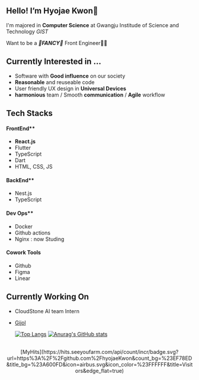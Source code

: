 
 ## Hello! I’m Hyojae Kwon🙌
  I'm majored in **Computer Science** at Gwangju Institude of Science and Technology *GIST* 
  
  Want to be a ***💫FANCY💫*** Front Engineer🧑‍💻
  
 ## Currently Interested in ... 
 - Software with **Good influence** on our society
 - **Reasonable** and reuseable code
 - User friendly UX design in **Universal Devices**
 - **harmonious** team / Smooth **communication** / **Agile** workflow

## Tech Stacks
#### FrontEnd**
 * **React.js** 
 * Flutter
 * TypeScript 
 * Dart
 * HTML, CSS, JS

#### BackEnd** 
* Nest.js
* TypeScript

#### Dev Ops**
* Docker
* Github actions
* Nginx : now Studing

#### Cowork Tools
 * Github
 * Figma
 * Linear

## Currently Working On

* CloudStone AI team Intern
* [Gijol](https://github.com/Gijol)


   
   [![Top Langs](https://github-readme-stats.vercel.app/api/top-langs/?username=hyojaeKwon&layout=compact)](https://github.com/anuraghazra/github-readme-stats)
  [![Anurag's GitHub stats](https://github-readme-stats.vercel.app/api?username=hyojaeKwon)](https://github.com/anuraghazra/github-readme-stats)

<div align="center">
 <br/>
[MyHits](https://hits.seeyoufarm.com/api/count/incr/badge.svg?url=https%3A%2F%2Fgithub.com%2FhyojaeKwon&count_bg=%23EF78ED&title_bg=%23A600FD&icon=airbus.svg&icon_color=%23FFFFFF&title=Visitors&edge_flat=true)
</div>
